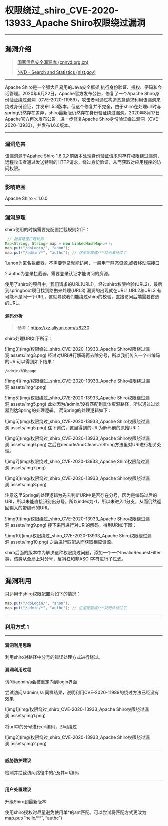 
# 权限绕过_shiro_CVE-2020-13933_Apache Shiro权限绕过漏洞

---

## 漏洞介绍

> [国家信息安全漏洞库 (cnnvd.org.cn)](https://www.cnnvd.org.cn/home/loophole)
>
> [NVD - Search and Statistics (nist.gov)](https://nvd.nist.gov/vuln/search)

---

Apache Shiro是一个强大且易用的Java安全框架,执行身份验证、授权、密码和会话管理。2020年6月22日，Apache官方发布公告，修复了一个Apache Shiro身份验证绕过漏洞（CVE-2020-11989），攻击者可通过构造恶意请求利用该漏洞来绕过身份验证，并发布1.5.3版本。但这个修复并不完全，由于shiro在处理url时与spring仍然存在差异，shiro最新版仍然存在身份验证绕过漏洞。2020年8月17日Apache官方再次发布公告，进一步修复Apache Shiro身份验证绕过漏洞（CVE-2020-13933），并发布1.6.0版本。

---

### 漏洞危害

该漏洞源于Apahce Shiro 1.6.0之前版本处理身份验证请求时存在权限绕过漏洞，远程攻击者通过发送特制的HTTP请求，绕过身份验证，从而获取对应用程序的访问权限。

---

### 影响范围

Apache Shiro < 1.6.0

---

### 漏洞原理

shiro使用的时候需要先配置拦截规则如下：

```java
 // 配置路径拦截规则
Map<String, String> map = new LinkedHashMap<>();
map.put("/doLogin/", "anon");
map.put("/admin/*", "authc"); // 这里配置成/**就无法绕过了
```

1.anon为匿名拦截器，不需要登录就能访问，一般用于静态资源,或者移动端接口

2.authc为登录拦截器，需要登录认证才能访问的资源。

使用了shiro的项目中，我们请求的URL(URL1)，经过shiro权限检验(URL2)，最后到springboot项目找到路由来处理(URL3) 漏洞的出现就在URL1,URL2和URL3 有可能不是同一个URL，这就导致我们能绕过shiro的校验，直接访问后端需要首选的URL。



#### 源码分析

> 参考：https://xz.aliyun.com/t/8230

shiro处理URI如下所示：

![img3](img/权限绕过_shiro_CVE-2020-13933_Apache Shiro权限绕过漏洞.assets/img3.png)
经过对URI进行解码再去除分号，所以我们传入一个带编码的URI可以得到如下结果：

```
/admin/%3bpage
```

![img4](img/权限绕过_shiro_CVE-2020-13933_Apache Shiro权限绕过漏洞.assets/img4.png)

![img5](img/权限绕过_shiro_CVE-2020-13933_Apache Shiro权限绕过漏洞.assets/img5.png)
此处因为/admin/没有匹配到具体资源路径，所以通过过滤器到达Spring的处理逻辑。
而Spring的处理逻辑如下：

![img5](img/权限绕过_shiro_CVE-2020-13933_Apache Shiro权限绕过漏洞.assets/img5.png)
往下调试，这里得到的URI为解码前的原始URI：

![img6](img/权限绕过_shiro_CVE-2020-13933_Apache Shiro权限绕过漏洞.assets/img6.png)
之后在decodeAndCleanUriString方法里对URI进行相关处理。

![img7](img/权限绕过_shiro_CVE-2020-13933_Apache Shiro权限绕过漏洞.assets/img7.png)

![img8](img/权限绕过_shiro_CVE-2020-13933_Apache Shiro权限绕过漏洞.assets/img8.png)

注意这里Spring的处理逻辑为先去判断URI中是否存在分号，因为是编码过后的URI，所以未能直接识别出分号，所以index为-1，所以未进入if分支，从而仍然返回输入的带编码的URI。

![img9](img/权限绕过_shiro_CVE-2020-13933_Apache Shiro权限绕过漏洞.assets/img9.png)
接下来再进行对URI的解码。得到URI如下图：

![img10](img/权限绕过_shiro_CVE-2020-13933_Apache Shiro权限绕过漏洞.assets/img10.png)
之后进行匹配从而获取相应资源。

shiro后面的版本中为解决这种权限绕过问题，添加一个一个InvalidRequestFilter类，该类从全局上对分号，反斜杠和非ASCII字符进行了过滤。



---

## 漏洞利用

只适用于shiro权限配置为如下的情况：

```java
map.put("/doLogin/", "anon");
map.put("/admin/*", "authc"); // 这里配置成/**就无法绕过了
```

---

### 利用方式 1

---

#### 漏洞利用思路

利用shiro对路径中分号的错误处理方式进行绕过。

#### 漏洞利用过程

访问/admin/a会被重定向到login界面

尝试访问/admin/;/a 同样结果，说明利用CVE-2020-11989的绕过方法已经没有效果

![img1](img/权限绕过_shiro_CVE-2020-13933_Apache Shiro权限绕过漏洞.assets/img1.png)

将url中的分号进行url编码，即可绕过

![img2](img/权限绕过_shiro_CVE-2020-13933_Apache Shiro权限绕过漏洞.assets/img2.png)



---

#### 威胁防护建议

检测并拦截访问路径中的/;及其url编码

---

#### 用户处置建议

升级Shiro到最新版本

使用shiro授权时尽量避免使用单*的ant匹配。可以尝试将匹配方式更改为map.put(“hello/**”, “authc”)

